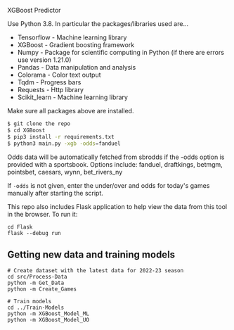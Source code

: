 XGBoost Predictor

Use Python 3.8. In particular the packages/libraries used are...

* Tensorflow - Machine learning library
* XGBoost - Gradient boosting framework
* Numpy - Package for scientific computing in Python (if there are errors use version 1.21.0)
* Pandas - Data manipulation and analysis
* Colorama - Color text output
* Tqdm - Progress bars
* Requests - Http library
* Scikit_learn - Machine learning library



Make sure all packages above are installed.

```bash
$ git clone the repo
$ cd XGBoost
$ pip3 install -r requirements.txt
$ python3 main.py -xgb -odds=fanduel
```

Odds data will be automatically fetched from sbrodds if the -odds option is provided with a sportsbook.  Options include: fanduel, draftkings, betmgm, pointsbet, caesars, wynn, bet_rivers_ny

If `-odds` is not given, enter the under/over and odds for today's games manually after starting the script.


This repo also includes  Flask application to help view the data from this tool in the browser.  To run it:
```
cd Flask
flask --debug run
```

## Getting new data and training models
```
# Create dataset with the latest data for 2022-23 season
cd src/Process-Data
python -m Get_Data
python -m Create_Games

# Train models
cd ../Train-Models
python -m XGBoost_Model_ML
python -m XGBoost_Model_UO
```


